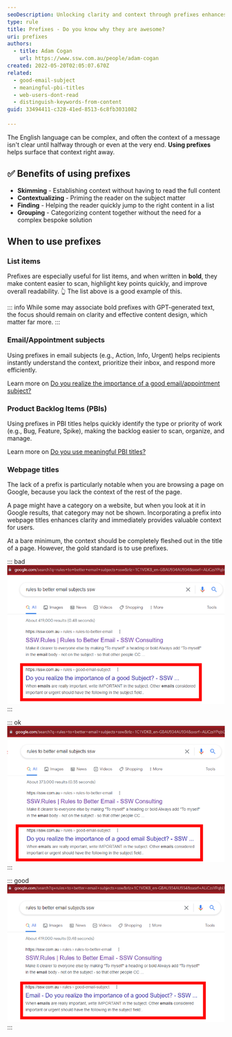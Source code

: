 ```yaml
---
seoDescription: Unlocking clarity and context through prefixes enhances webpage titles, providing valuable insights for users and search engines alike.
type: rule
title: Prefixes - Do you know why they are awesome?
uri: prefixes
authors:
  - title: Adam Cogan
    url: https://www.ssw.com.au/people/adam-cogan
created: 2022-05-20T02:05:07.670Z
related:
  - good-email-subject
  - meaningful-pbi-titles
  - web-users-dont-read
  - distinguish-keywords-from-content
guid: 33494411-c328-41ed-8513-6c8fb3031082

---
```


The English language can be complex, and often the context of a message isn't clear until halfway through or even at the very end. **Using prefixes** helps surface that context right away.

<!--endintro-->

## ✅ Benefits of using prefixes

- **Skimming** - Establishing context without having to read the full content
- **Contextualizing** - Priming the reader on the subject matter
- **Finding** - Helping the reader quickly jump to the right content in a list
- **Grouping** - Categorizing content together without the need for a complex bespoke solution

## When to use prefixes

### List items

Prefixes are especially useful for list items, and when written in **bold**, they make content easier to scan, highlight key points quickly, and improve overall readability. 👆 The list above is a good example of this.

::: info
While some may associate bold prefixes with GPT-generated text, the focus should remain on clarity and effective content design, which matter far more.
:::

### Email/Appointment subjects

Using prefixes in email subjects (e.g., Action, Info, Urgent) helps recipients instantly understand the context, prioritize their inbox, and respond more efficiently.

Learn more on [Do you realize the importance of a good email/appointment subject?](/good-email-subject)

### Product Backlog Items (PBIs)

Using prefixes in PBI titles helps quickly identify the type or priority of work (e.g., Bug, Feature, Spike), making the backlog easier to scan, organize, and manage.

Learn more on [Do you use meaningful PBI titles?](/meaningful-pbi-titles)

### Webpage titles

The lack of a prefix is particularly notable when you are browsing a page on Google, because you lack the context of the rest of the page.

A page might have a category on a website, but when you look at it in Google results, that category may not be shown. Incorporating a prefix into webpage titles enhances clarity and immediately provides valuable context for users.

At a bare minimum, the context should be completely fleshed out in the title of a page. However, the gold standard is to use prefixes.

::: bad
![Bad example - There is no context provided in the title, it could be about subjects for Meetings, Conferences, Videos or something entirely different](badexamplenocontext.png)
:::

::: ok
![OK example - The context is included in the title](okayexamplehascontext.png)
:::

::: good
![Good example - The prefix very clearly identifies the subject in the title](goodexamplehascontextviaprefix.png)
:::
